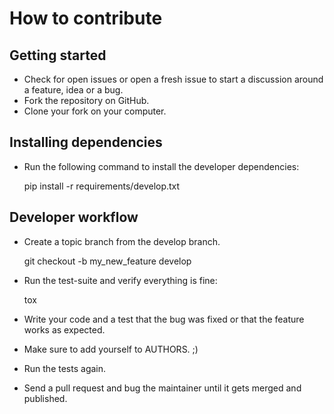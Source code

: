 How to contribute
=================

Getting started
---------------

* Check for open issues or open a fresh issue to start a discussion
around a feature, idea or a bug.
* Fork the repository on GitHub.
* Clone your fork on your computer.


Installing dependencies
-----------------------

* Run the following command to install the developer dependencies:

    pip install -r requirements/develop.txt


Developer workflow
------------------

* Create a topic branch from the develop branch.

    git checkout -b my_new_feature develop

* Run the test-suite and verify everything is fine:

    tox

* Write your code and a test that the bug was fixed or that the feature works
as expected.
* Make sure to add yourself to AUTHORS. ;)
* Run the tests again. 
* Send a pull request and bug the maintainer until it gets merged and published.
